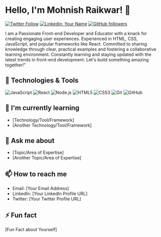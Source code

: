 # Hello, I'm Mohnish Raikwar! 👋

[![Twitter Follow](https://img.shields.io/twitter/follow/your_twitter_username?style=social)](https://twitter.com/your_twitter_username)
[![Linkedin: Your Name](https://img.shields.io/badge/-YourName-blue?style=flat-square&logo=Linkedin&logoColor=white&link=https://www.linkedin.com/in/your-linkedin-profile/)](https://www.linkedin.com/in/your-linkedin-profile/)
[![GitHub followers](https://img.shields.io/github/followers/your_github_username?label=Follow&style=social)](https://github.com/your_github_username)

I am a Passionate Front-end Developer and Educator with a knack for creating engaging user experiences. Experienced in HTML, CSS, JavaScript, and popular frameworks like React. Committed to sharing knowledge through clear, practical examples and fostering a collaborative learning environment. Constantly learning and staying updated with the latest trends in front-end development. Let's build something amazing together!"

## 🧰 Technologies & Tools

![JavaScript](https://img.shields.io/badge/-JavaScript-black?style=flat-square&logo=javascript)
![React](https://img.shields.io/badge/-React-black?style=flat-square&logo=react)
![Node.js](https://img.shields.io/badge/-Node.js-black?style=flat-square&logo=Node.js)
![HTML5](https://img.shields.io/badge/-HTML5-black?style=flat-square&logo=html5)
![CSS3](https://img.shields.io/badge/-CSS3-black?style=flat-square&logo=css3)
![Git](https://img.shields.io/badge/-Git-black?style=flat-square&logo=git)
![GitHub](https://img.shields.io/badge/-GitHub-181717?style=flat-square&logo=github)

## 🌱 I'm currently learning

- [Technology/Tool/Framework]
- [Another Technology/Tool/Framework]

## 💬 Ask me about

- [Topic/Area of Expertise]
- [Another Topic/Area of Expertise]

## 📫 How to reach me

- Email: [Your Email Address]
- LinkedIn: [Your LinkedIn Profile URL]
- Twitter: [Your Twitter Profile URL]

## ⚡ Fun fact

[Fun Fact about Yourself]

